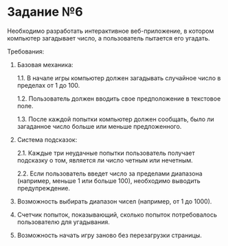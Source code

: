# Задание №6

Необходимо разработать интерактивное веб-приложение, в котором компьютер загадывает число, а пользователь пытается его угадать.

Требования:
1. Базовая механика:

   1.1. В начале игры компьютер должен загадывать случайное число в пределах от 1 до 100.
   
   1.2. Пользователь должен вводить свое предположение в текстовое поле.
   
   1.3. После каждой попытки компьютер должен сообщать, было ли загаданное число больше или меньше предложенного.
   
2. Система подсказок:
   
    2.1. Каждые три неудачные попытки пользователь получает подсказку о том, является ли число четным или нечетным.
   
    2.2. Если пользователь введет число за пределами диапазона (например, меньше 1 или больше 100), необходимо выводить предупреждение.
   
3. Возможность выбирать диапазон чисел (например, от 1 до 1000).
4. Счетчик попыток, показывающий, сколько попыток потребовалось пользователю для угадывания.
5. Возможность начать игру заново без перезагрузки страницы.
